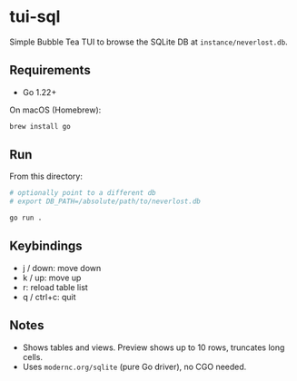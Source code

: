 # tui-sql

Simple Bubble Tea TUI to browse the SQLite DB at `instance/neverlost.db`.

## Requirements
- Go 1.22+

On macOS (Homebrew):

```sh
brew install go
```

## Run

From this directory:

```sh
# optionally point to a different db
# export DB_PATH=/absolute/path/to/neverlost.db

go run .
```

## Keybindings
- j / down: move down
- k / up: move up
- r: reload table list
- q / ctrl+c: quit

## Notes
- Shows tables and views. Preview shows up to 10 rows, truncates long cells.
- Uses `modernc.org/sqlite` (pure Go driver), no CGO needed.

